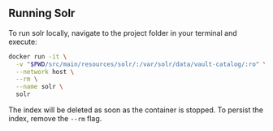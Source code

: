 ## Running Solr

To run solr locally, navigate to the project folder in your terminal and execute:

```bash
docker run -it \
  -v "$PWD/src/main/resources/solr/:/var/solr/data/vault-catalog/:ro" \
  --network host \
  --rm \
  --name solr \
  solr
```

The index will be deleted as soon as the container is stopped. To persist the index, remove the `--rm` flag.

